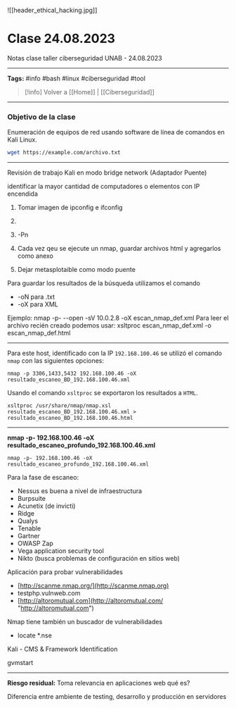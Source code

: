 
![[header_ethical_hacking.jpg]]
# Clase 24.08.2023

Notas clase taller ciberseguridad UNAB - 24.08.2023

---
**Tags:** #info #bash #linux #ciberseguridad #tool 

> [!info] Volver a [[Home]] | [[Ciberseguridad]]

---
### Objetivo de la clase

Enumeración de equipos de red usando software de línea de comandos en Kali Linux.









   ```bash
   wget https://example.com/archivo.txt
   ```



---

Revisión de trabajo
Kali en modo bridge network (Adaptador Puente)

identificar la mayor cantidad de computadores o elementos con IP encendida

1. Tomar imagen de ipconfig e ifconfig
   
2. 
3. -Pn
4. Cada vez qeu se ejecute un nmap, guardar archivos html y agregarlos como anexo
5. Dejar metasplotaible como modo puente


Para guardar los resultados de la búsqueda utilizamos el comando
- -oN para .txt
- -oX para XML

Ejemplo: nmap -p- --open -sV 10.0.2.8 -oX escan_nmap_def.xml
Para leer el archivo recién creado podemos usar:
xsltproc escan_nmap_def.xml -o escan_nmap_def.html

---

Para este host, identificado con la IP `192.168.100.46` se utilizó el comando `nmap` con las siguientes opciones:
```
nmap -p 3306,1433,5432 192.168.100.46 -oX resultado_escaneo_BD_192.168.100.46.xml
```

Usando el comando `xsltproc` se exportaron los resultados a `HTML`.
  ```
xsltproc /usr/share/nmap/nmap.xsl resultado_escaneo_BD_192.168.100.46.xml > resultado_escaneo_BD_192.168.100.46.html
  ```

---

**nmap -p- 192.168.100.46 -oX resultado_escaneo_profundo_192.168.100.46.xml**


```
nmap -p- 192.168.100.46 -oX resultado_escaneo_profundo_192.168.100.46.xml
```


Para la fase de escaneo:
- Nessus es buena a nivel de infraestructura
- Burpsuite
- Acunetix (de invicti)
- Ridge
- Qualys
- Tenable
- Gartner
- OWASP Zap
- Vega application security tool
- Nikto (busca problemas de configuración en sitios web)

Aplicación para probar vulnerabilidades
- [http://scanme.nmap.org/](http://scanme.nmap.org)
- testphp.vulnweb.com
- [http://altoromutual.com](http://altoromutual.com/ "http://altoromutual.com")

Nmap tiene también un buscador de vulnerabilidades
- locate *.nse

Kali - CMS & Framework Identification

gvmstart

---

**Riesgo residual:** Toma relevancia en aplicaciones web
qué es?

Diferencia entre ambiente de testing, desarrollo y producción en servidores


